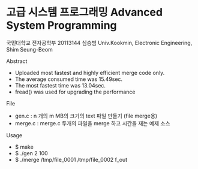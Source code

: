 # 고급 시스템 프로그래밍 Advanced System Programming

국민대학교 전자공학부 20113144 심승범
Univ.Kookmin, Electronic Engineering, Shim Seung-Beom

Abstract
- Uploaded most fastest and highly efficient merge code only.
- The average consumed time was 15.49sec.
- The most fastest time was 13.04sec.
- fread() was used for upgrading the performance


File
- gen.c   : n 개의  m MB의 크기의 text 파일 만들기 (file merge용)
- merge.c : merge.c 두개의 파일을 merge 하고 시간을 재는 예제 소스


Usage
- $ make
- $ ./gen 2 100
- $ ./merge /tmp/file_0001 /tmp/file_0002 f_out


